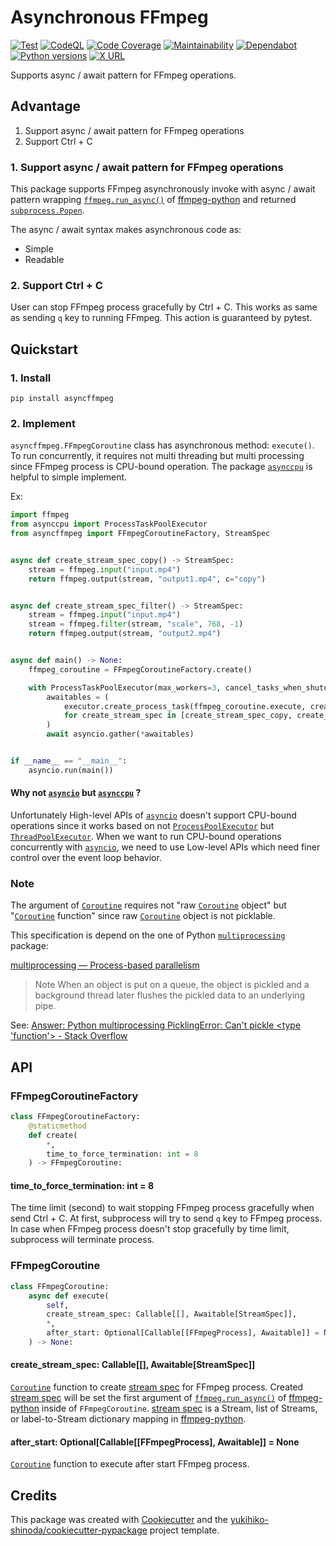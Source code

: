 # Asynchronous FFmpeg

[![Test](https://github.com/yukihiko-shinoda/asyncffmpeg/workflows/Test/badge.svg)](https://github.com/yukihiko-shinoda/asyncffmpeg/actions?query=workflow%3ATest)
[![CodeQL](https://github.com/yukihiko-shinoda/asyncffmpeg/workflows/CodeQL/badge.svg)](https://github.com/yukihiko-shinoda/asyncffmpeg/actions?query=workflow%3ACodeQL)
[![Code Coverage](https://qlty.sh/gh/yukihiko-shinoda/projects/asyncffmpeg/coverage.svg)](https://qlty.sh/gh/yukihiko-shinoda/projects/asyncffmpeg)
[![Maintainability](https://qlty.sh/gh/yukihiko-shinoda/projects/asyncffmpeg/maintainability.svg)](https://qlty.sh/gh/yukihiko-shinoda/projects/asyncffmpeg)
[![Dependabot](https://flat.badgen.net/github/dependabot/yukihiko-shinoda/asyncffmpeg?icon=dependabot)](https://github.com/yukihiko-shinoda/asyncffmpeg/security/dependabot)
[![Python versions](https://img.shields.io/pypi/pyversions/asyncffmpeg.svg)](https://pypi.org/project/asyncffmpeg)
[![X URL](https://img.shields.io/twitter/url?style=social&url=https%3A%2F%2Fgithub.com%2Fyukihiko-shinoda%2Fasyncffmpeg)](https://x.com/intent/post?text=Asynchronous%20FFmpeg&url=https%3A%2F%2Fpypi.org%2Fproject%2Fasyncffmpeg%2F&hashtags=python)

Supports async / await pattern for FFmpeg operations.

## Advantage

1. Support async / await pattern for FFmpeg operations
2. Support Ctrl + C

### 1. Support async / await pattern for FFmpeg operations

This package supports FFmpeg asynchronously invoke with async / await pattern
wrapping [`ffmpeg.run_async()`] of [ffmpeg-python] and returned [`subprocess.Popen`].

The async / await syntax makes asynchronous code as:

- Simple
- Readable

### 2. Support Ctrl + C

User can stop FFmpeg process gracefully by Ctrl + C.
This works as same as sending `q` key to running FFmpeg.
This action is guaranteed by pytest.

## Quickstart

### 1. Install

```console
pip install asyncffmpeg
```

### 2. Implement

`asyncffmpeg.FFmpegCoroutine` class has asynchronous method: `execute()`.
To run concurrently, it requires not multi threading but multi processing
since FFmpeg process is CPU-bound operation.
The package [`asynccpu`] is helpful to simple implement.

Ex:

```python
import ffmpeg
from asynccpu import ProcessTaskPoolExecutor
from asyncffmpeg import FFmpegCoroutineFactory, StreamSpec


async def create_stream_spec_copy() -> StreamSpec:
    stream = ffmpeg.input("input.mp4")
    return ffmpeg.output(stream, "output1.mp4", c="copy")


async def create_stream_spec_filter() -> StreamSpec:
    stream = ffmpeg.input("input.mp4")
    stream = ffmpeg.filter(stream, "scale", 768, -1)
    return ffmpeg.output(stream, "output2.mp4")


async def main() -> None:
    ffmpeg_coroutine = FFmpegCoroutineFactory.create()

    with ProcessTaskPoolExecutor(max_workers=3, cancel_tasks_when_shutdown=True) as executor:
        awaitables = (
            executor.create_process_task(ffmpeg_coroutine.execute, create_stream_spec)
            for create_stream_spec in [create_stream_spec_copy, create_stream_spec_filter]
        )
        await asyncio.gather(*awaitables)


if __name__ == "__main__":
    asyncio.run(main())
```

#### Why not [`asyncio`] but [`asynccpu`] ?

Unfortunately High-level APIs of [`asyncio`] doesn't support CPU-bound operations
since it works based on not [`ProcessPoolExecutor`] but [`ThreadPoolExecutor`].
When we want to run CPU-bound operations concurrently with [`asyncio`],
we need to use Low-level APIs which need finer control over the event loop behavior.

### Note

The argument of [`Coroutine`] requires not "raw [`Coroutine`] object" but "[`Coroutine`] function"
since raw [`Coroutine`] object is not picklable.

This specification is depend on the one of Python [`multiprocessing`] package:

[multiprocessing — Process-based parallelism]

> Note When an object is put on a queue, the object is pickled
> and a background thread later flushes the pickled data to an underlying pipe.

<!-- markdownlint-disable-next-line no-inline-html -->
See: [Answer: Python multiprocessing PicklingError: Can't pickle <type 'function'> - Stack Overflow]

## API

### FFmpegCoroutineFactory

```python
class FFmpegCoroutineFactory:
    @staticmethod
    def create(
        *,
        time_to_force_termination: int = 8
    ) -> FFmpegCoroutine:
```

#### time_to_force_termination: int = 8

The time limit (second) to wait stopping FFmpeg process gracefully
when send Ctrl + C.
At first, subprocess will try to send `q` key to FFmpeg process.
In case when FFmpeg process doesn't stop gracefully by time limit,
subprocess will terminate process.

### FFmpegCoroutine

```python
class FFmpegCoroutine:
    async def execute(
        self,
        create_stream_spec: Callable[[], Awaitable[StreamSpec]],
        *,
        after_start: Optional[Callable[[FFmpegProcess], Awaitable]] = None
    ) -> None:
```

#### create_stream_spec: Callable[[], Awaitable[StreamSpec]]

[`Coroutine`] function to create [stream spec] for FFmpeg process.
Created [stream spec] will be set the first argument of [`ffmpeg.run_async()`] of [ffmpeg-python] inside of `FFmpegCoroutine`.
[stream spec] is a Stream, list of Streams, or label-to-Stream dictionary mapping
in [ffmpeg-python].

#### after_start: Optional[Callable[[FFmpegProcess], Awaitable]] = None

[`Coroutine`] function to execute after start FFmpeg process.

## Credits

This package was created with [Cookiecutter] and the [yukihiko-shinoda/cookiecutter-pypackage] project template.

[`ffmpeg.run_async()`]: https://kkroening.github.io/ffmpeg-python/#ffmpeg.run_async
[ffmpeg-python]: https://pypi.org/project/ffmpeg-python/
[`subprocess.Popen`]: https://docs.python.org/3/library/subprocess.html#popen-objects
[`asyncio`]: https://docs.python.org/3/library/asyncio.html
[`ProcessPoolExecutor`]: https://docs.python.org/3/library/concurrent.futures.html#processpoolexecutor
[`ThreadPoolExecutor`]: https://docs.python.org/3/library/concurrent.futures.html#threadpoolexecutor
[`asynccpu`]: https://pypi.org/project/asynccpu/
[`Coroutine`]: https://docs.python.org/3/library/asyncio-task.html#coroutines
[`multiprocessing`]: https://docs.python.org/3/library/multiprocessing.html
[multiprocessing — Process-based parallelism]: https://docs.python.org/3/library/multiprocessing.html
<!-- markdownlint-disable-next-line no-inline-html -->
[Answer: Python multiprocessing PicklingError: Can't pickle <type 'function'> - Stack Overflow]: https://stackoverflow.com/a/8805244/12721873
[stream spec]: https://ffmpeg.org/ffmpeg.html#Stream-specifiers-1
[Cookiecutter]: https://github.com/audreyr/cookiecutter
[yukihiko-shinoda/cookiecutter-pypackage]: https://github.com/audreyr/cookiecutter-pypackage
